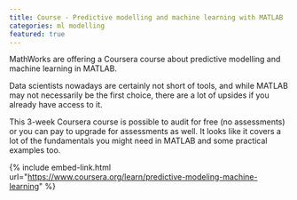 ```yaml
---
title: Course - Predictive modelling and machine learning with MATLAB
categories: ml modelling
featured: true
---
```


MathWorks are offering a Coursera course about predictive modelling and machine learning in MATLAB.

<!-- - -->

Data scientists nowadays are certainly not short of tools, and while MATLAB may not necessarily be the first choice, there are a lot of upsides if you already have access to it.

This 3-week Coursera course is possible to audit for free (no assessments) or you can pay to upgrade for assessments as well. It looks like it covers a lot of the fundamentals you might need in MATLAB and some practical examples too.

{% include embed-link.html url="https://www.coursera.org/learn/predictive-modeling-machine-learning" %}